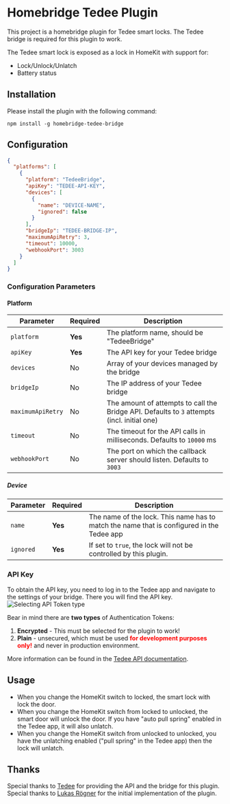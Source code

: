 # Homebridge Tedee Plugin

This project is a homebridge plugin for Tedee smart locks.
The Tedee bridge is required for this plugin to work.

The Tedee smart lock is exposed as a lock in HomeKit with support for:

- Lock/Unlock/Unlatch
- Battery status

## Installation

Please install the plugin with the following command:

```
npm install -g homebridge-tedee-bridge
```

## Configuration

```json
{
  "platforms": [
    {
      "platform": "TedeeBridge",
      "apiKey": "TEDEE-API-KEY",
      "devices": [
        {
          "name": "DEVICE-NAME",
          "ignored": false
        }
      ],
      "bridgeIp": "TEDEE-BRIDGE-IP",
      "maximumApiRetry": 3,
      "timeout": 10000,
      "webhookPort": 3003
    }
  ]
}
```

### Configuration Parameters

#### Platform

| Parameter         | Required | Description                                                                                 |
|-------------------|----------|---------------------------------------------------------------------------------------------|
| `platform`        | **Yes**  | The platform name, should be "TedeeBridge"                                                  |
| `apiKey`          | **Yes**  | The API key for your Tedee bridge                                                           |
| `devices`         | No       | Array of your devices managed by the bridge                                                 |
| `bridgeIp`        | No       | The IP address of your Tedee bridge                                                         |
| `maximumApiRetry` | No       | The amount of attempts to call the Bridge API. Defaults to `3` attempts (incl. initial one) |
| `timeout`         | No       | The timeout for the API calls in milliseconds. Defaults to `10000` ms                       |
| `webhookPort`     | No       | The port on which the callback server should listen. Defaults to `3003`                     |

##### Device

| Parameter                       | Required | Description                                                                                                                                                                                             |
|---------------------------------|----------|---------------------------------------------------------------------------------------------------------------------------------------------------------------------------------------------------------|
| `name`                          | **Yes**  | The name of the lock. This name has to match the name that is configured in the Tedee app                                                                                                               |
| `ignored`                       | **Yes**  | If set to `true`, the lock will not be controlled by this plugin.                                                                                                                                       |

### API Key

To obtain the API key, you need to log in to the Tedee app and navigate to the settings of your bridge.
There you will find the API key.
![Selecting API Token type](https://docs.tedee.com/howtos/images/token_plain.png "Selecting API Token type")

Bear in mind there are **two types** of Authentication Tokens:

1. **Encrypted** - This must be selected for the plugin to work!
2. **Plain** - unsecured, which must be used <span style="color:red">**for development purposes only!**</span> and never
   in production environment.

More information can be found in the [Tedee API documentation](https://docs.tedee.com/bridge-api#tag/Authenticate).

## Usage

* When you change the HomeKit switch to locked, the smart lock with lock the door.
* When you change the HomeKit switch from locked to unlocked, the smart door will unlock the door. If you have "auto
  pull spring" enabled in the Tedee app, it will also unlatch.
* When you change the HomeKit switch from unlocked to unlocked, you have the unlatching enabled ("pull spring" in the
  Tedee app) then the lock will unlatch.

## Thanks

Special thanks to [Tedee](https://tedee.com/) for providing the API and the bridge for this plugin.
Special thanks to [Lukas Rögner](https://github.com/lukasroegner) for the initial implementation of the plugin.
